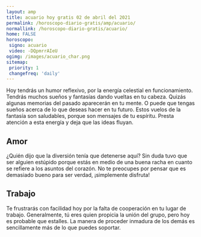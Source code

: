 ```yaml
---
layout: amp
title: acuario hoy gratis 02 de abril del 2021 
permalink: /horoscopo-diario-gratis/amp/acuario/
normallink: /horoscopo-diario-gratis/acuario/
home: FALSE
horoscopo:
 signo: acuario
 video: -DQpmrrAIeU
ogimg: /images/acuario_char.png
sitemap:
 priority: 1
 changefreq: 'daily'
---
```



Hoy tendrás un humor reflexivo, por la energía celestial en funcionamiento. Tendrás muchos sueños y fantasías dando vueltas en tu cabeza. Quizás algunas memorias del pasado aparecerán en tu mente. O puede que tengas sueños acerca de lo que deseas hacer en tu futuro. Estos vuelos de la fantasía son saludables, porque son mensajes de tu espíritu. Presta atención a esta energía y deja que las ideas fluyan.

## Amor

¿Quién dijo que la diversión tenía que detenerse aquí? Sin duda tuvo que ser alguien estúpido porque estás en medio de una buena racha en cuanto se refiere a los asuntos del corazón. No te preocupes por pensar que es demasiado bueno para ser verdad, ¡simplemente disfruta!

## Trabajo

Te frustrarás con facilidad hoy por la falta de cooperación en tu lugar de trabajo. Generalmente, tú eres quien propicia la unión del grupo, pero hoy es probable que estalles. La manera de proceder inmadura de los demás es sencillamente más de lo que puedes soportar.